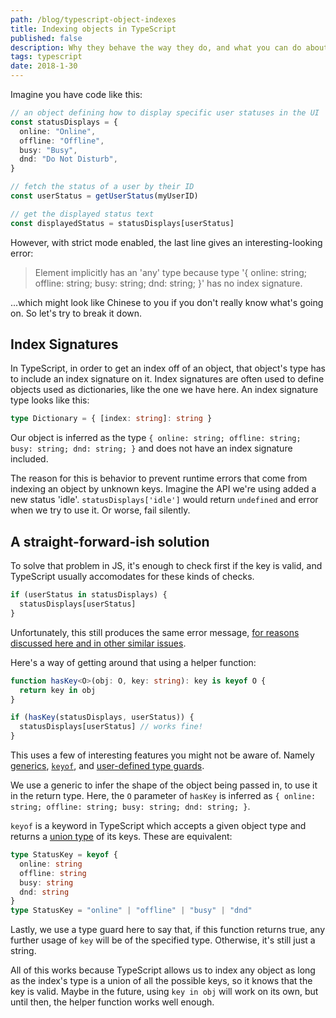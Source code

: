 ```yaml
---
path: /blog/typescript-object-indexes
title: Indexing objects in TypeScript
published: false
description: Why they behave the way they do, and what you can do about it
tags: typescript
date: 2018-1-30
---
```


Imagine you have code like this:

```ts
// an object defining how to display specific user statuses in the UI
const statusDisplays = {
  online: "Online",
  offline: "Offline",
  busy: "Busy",
  dnd: "Do Not Disturb",
}

// fetch the status of a user by their ID
const userStatus = getUserStatus(myUserID)

// get the displayed status text
const displayedStatus = statusDisplays[userStatus]
```

However, with strict mode enabled, the last line gives an interesting-looking error:

> Element implicitly has an 'any' type because type '{ online: string; offline: string; busy: string; dnd: string; }' has no index signature.

...which might look like Chinese to you if you don't really know what's going on. So let's try to break it down.

## Index Signatures

In TypeScript, in order to get an index off of an object, that object's type has to include an index signature on it. Index signatures are often used to define objects used as dictionaries, like the one we have here. An index signature type looks like this:

```ts
type Dictionary = { [index: string]: string }
```

Our object is inferred as the type `{ online: string; offline: string; busy: string; dnd: string; }` and does not have an index signature included.

The reason for this is behavior to prevent runtime errors that come from indexing an object by unknown keys. Imagine the API we're using added a new status 'idle'. `statusDisplays['idle']` would return `undefined` and error when we try to use it. Or worse, fail silently.

## A straight-forward-ish solution

To solve that problem in JS, it's enough to check first if the key is valid, and TypeScript usually accomodates for these kinds of checks.

```js
if (userStatus in statusDisplays) {
  statusDisplays[userStatus]
}
```

Unfortunately, this still produces the same error message, [for reasons discussed here and in other similar issues][in-operator-type-guard-issue].

Here's a way of getting around that using a helper function:

```ts
function hasKey<O>(obj: O, key: string): key is keyof O {
  return key in obj
}
```

```ts
if (hasKey(statusDisplays, userStatus)) {
  statusDisplays[userStatus] // works fine!
}
```

This uses a few of interesting features you might not be aware of. Namely [generics][generics], [`keyof`][keyof], and [user-defined type guards][type-guards].

We use a generic to infer the shape of the object being passed in, to use it in the return type. Here, the `O` parameter of `hasKey` is inferred as `{ online: string; offline: string; busy: string; dnd: string; }`.

`keyof` is a keyword in TypeScript which accepts a given object type and returns a [union type][union-type] of its keys. These are equivalent:

```ts
type StatusKey = keyof {
  online: string
  offline: string
  busy: string
  dnd: string
}
type StatusKey = "online" | "offline" | "busy" | "dnd"
```

Lastly, we use a type guard here to say that, if this function returns true, any further usage of `key` will be of the specified type. Otherwise, it's still just a string.

All of this works because TypeScript allows us to index any object as long as the index's type is a union of all the possible keys, so it knows that the key is valid. Maybe in the future, using `key in obj` will work on its own, but until then, the helper function works well enough.

[generics]: https://www.typescriptlang.org/docs/handbook/generics.html
[keyof]: https://www.typescriptlang.org/docs/handbook/advanced-types.html#index-types
[union-type]: https://www.typescriptlang.org/docs/handbook/advanced-types.html#union-types
[type-guards]: https://www.typescriptlang.org/docs/handbook/advanced-types.html#user-defined-type-guards
[in-operator-type-guard-issue]: https://github.com/Microsoft/TypeScript/pull/12253#issuecomment-263132208
